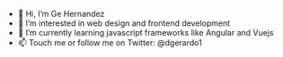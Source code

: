 - 👋  Hi, I’m Ge Hernandez
- 👀  I’m interested in web design and frontend development
- 🌱  I’m currently learning javascript frameworks like Angular and Vuejs
- 📫  Touch me or follow me on Twitter: @dgerardo1

<!---
dgerardo1/dgerardo1 is a ✨ special ✨ repository because its `README.md` (this file) appears on your GitHub profile.
You can click the Preview link to take a look at your changes.
--->
